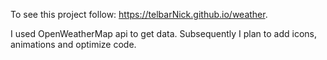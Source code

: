 To see this project follow: https://telbarNick.github.io/weather.

I used OpenWeatherMap api to get data.
Subsequently I plan to add icons, animations and optimize code.
